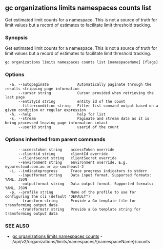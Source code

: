 ## gc organizations limits namespaces counts list

Get estimated limit counts for a namespace. This is not a source of truth for limit values but a record of estimates to facilitate limit threshold tracking.

### Synopsis

Get estimated limit counts for a namespace. This is not a source of truth for limit values but a record of estimates to facilitate limit threshold tracking.

```
gc organizations limits namespaces counts list [namespaceName] [flags]
```

### Options

```
  -a, --autopaginate             Automatically paginate through the results stripping page information
      --cursor string            Cursor provided when retrieving the last page
      --entityId string          entity id of the count
      --filtercondition string   Filter list command output based on a given condition or regular expression
  -h, --help                     help for list
  -s, --stream                   Paginate and stream data as it is being processed leaving page information intact
      --userId string            userid of the count
```

### Options inherited from parent commands

```
      --accesstoken string    accessToken override
      --clientid string       clientId override
      --clientsecret string   clientSecret override
      --environment string    environment override. E.g. mypurecloud.com.au or ap-southeast-2
  -i, --indicateprogress      Trace progress indicators to stderr
      --inputformat string    Data input format. Supported formats: YAML, JSON
      --outputformat string   Data output format. Supported formats: YAML, JSON
  -p, --profile string        Name of the profile to use for configuring the cli (default "DEFAULT")
      --transform string      Provide a Go template file for transforming output data
      --transformstr string   Provide a Go template string for transforming output data
```

### SEE ALSO

* [gc organizations limits namespaces counts](gc_organizations_limits_namespaces_counts.html)	 - /api/v2/organizations/limits/namespaces/{namespaceName}/counts


